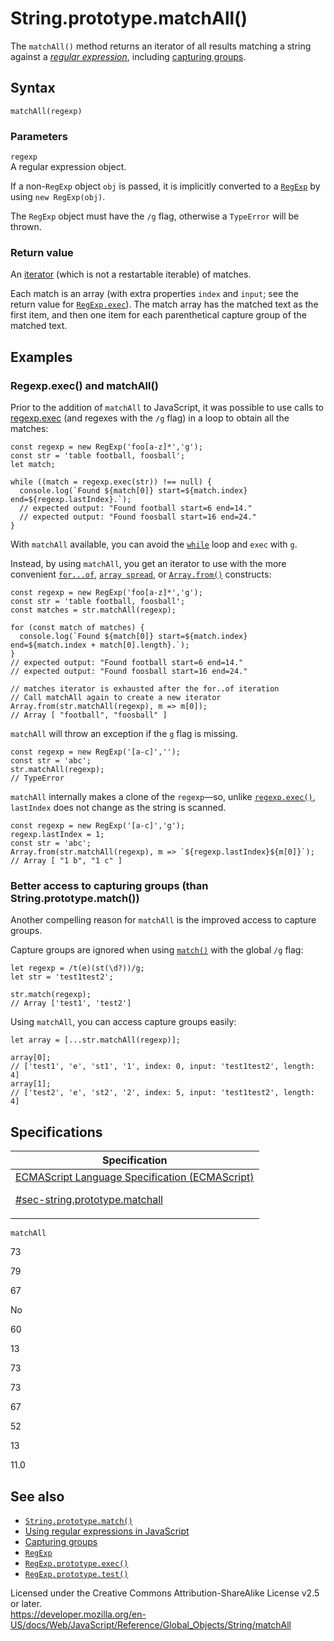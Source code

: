 # String.prototype.matchAll()

The `matchAll()` method returns an iterator of all results matching a string against a _[regular expression](https://developer.mozilla.org/en-US/docs/Web/JavaScript/Guide/Regular_Expressions)_, including [capturing groups](https://developer.mozilla.org/en-US/docs/Web/JavaScript/Guide/Regular_Expressions/Groups_and_Ranges).

## Syntax

    matchAll(regexp)

### Parameters

`regexp`  
A regular expression object.

If a non-`RegExp` object `obj` is passed, it is implicitly converted to a [`RegExp`](../regexp) by using `new RegExp(obj)`.

The `RegExp` object must have the `/g` flag, otherwise a `TypeError` will be thrown.

### Return value

An [iterator](https://developer.mozilla.org/en-US/docs/Web/JavaScript/Guide/Iterators_and_Generators) (which is not a restartable iterable) of matches.

Each match is an array (with extra properties `index` and `input`; see the return value for [`RegExp.exec`](../regexp/exec)). The match array has the matched text as the first item, and then one item for each parenthetical capture group of the matched text.

## Examples

### Regexp.exec() and matchAll()

Prior to the addition of `matchAll` to JavaScript, it was possible to use calls to [regexp.exec](../regexp/exec) (and regexes with the `/g` flag) in a loop to obtain all the matches:

    const regexp = new RegExp('foo[a-z]*','g');
    const str = 'table football, foosball';
    let match;

    while ((match = regexp.exec(str)) !== null) {
      console.log(`Found ${match[0]} start=${match.index} end=${regexp.lastIndex}.`);
      // expected output: "Found football start=6 end=14."
      // expected output: "Found foosball start=16 end=24."
    }

With `matchAll` available, you can avoid the [`while`](../../statements/while) loop and `exec` with `g`.

Instead, by using `matchAll`, you get an iterator to use with the more convenient [`for...of`](../../statements/for...of), [`array spread`](../../operators/spread_syntax), or [`Array.from()`](../array/from) constructs:

    const regexp = new RegExp('foo[a-z]*','g');
    const str = 'table football, foosball';
    const matches = str.matchAll(regexp);

    for (const match of matches) {
      console.log(`Found ${match[0]} start=${match.index} end=${match.index + match[0].length}.`);
    }
    // expected output: "Found football start=6 end=14."
    // expected output: "Found foosball start=16 end=24."

    // matches iterator is exhausted after the for..of iteration
    // Call matchAll again to create a new iterator
    Array.from(str.matchAll(regexp), m => m[0]);
    // Array [ "football", "foosball" ]

`matchAll` will throw an exception if the `g` flag is missing.

    const regexp = new RegExp('[a-c]','');
    const str = 'abc';
    str.matchAll(regexp);
    // TypeError

`matchAll` internally makes a clone of the `regexp`—so, unlike [`regexp.exec()`](../regexp/exec), `lastIndex` does not change as the string is scanned.

    const regexp = new RegExp('[a-c]','g');
    regexp.lastIndex = 1;
    const str = 'abc';
    Array.from(str.matchAll(regexp), m => `${regexp.lastIndex}${m[0]}`);
    // Array [ "1 b", "1 c" ]

### Better access to capturing groups (than String.prototype.match())

Another compelling reason for `matchAll` is the improved access to capture groups.

Capture groups are ignored when using [`match()`](match) with the global `/g` flag:

    let regexp = /t(e)(st(\d?))/g;
    let str = 'test1test2';

    str.match(regexp);
    // Array ['test1', 'test2']

Using `matchAll`, you can access capture groups easily:

    let array = [...str.matchAll(regexp)];

    array[0];
    // ['test1', 'e', 'st1', '1', index: 0, input: 'test1test2', length: 4]
    array[1];
    // ['test2', 'e', 'st2', '2', index: 5, input: 'test1test2', length: 4]

## Specifications

<table><thead><tr class="header"><th>Specification</th></tr></thead><tbody><tr class="odd"><td><a href="https://tc39.es/ecma262/#sec-string.prototype.matchall">ECMAScript Language Specification (ECMAScript) 
<br/>

<span class="small">#sec-string.prototype.matchall</span></a></td></tr></tbody></table>

`matchAll`

73

79

67

No

60

13

73

73

67

52

13

11.0

## See also

-   [`String.prototype.match()`](match)
-   [Using regular expressions in JavaScript](https://developer.mozilla.org/en-US/docs/Web/JavaScript/Guide/Regular_Expressions)
-   [Capturing groups](https://developer.mozilla.org/en-US/docs/Web/JavaScript/Guide/Regular_Expressions/Groups_and_Ranges)
-   [`RegExp`](../regexp)
-   [`RegExp.prototype.exec()`](../regexp/exec)
-   [`RegExp.prototype.test()`](../regexp/test)

 
Licensed under the Creative Commons Attribution-ShareAlike License v2.5 or later.  
<a href="https://developer.mozilla.org/en-US/docs/Web/JavaScript/Reference/Global_Objects/String/matchAll" class="_attribution-link">https://developer.mozilla.org/en-US/docs/Web/JavaScript/Reference/Global_Objects/String/matchAll</a>
